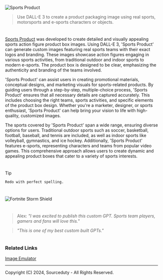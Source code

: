 ![Sports Product](https://github.com/sourceduty/Sports_Product/assets/123030236/3a200bb3-6258-4dfc-8be5-b4a389a150b9)

> Use DALL-E 3 to create a product packaging image using real sports, motorsports and e-sports characters or objects.

#

[Sports Product](https://chatgpt.com/g/g-STDqdMMgQ-sports-product) was developed to create detailed and visually appealing sports action figure product box images. Using DALL-E 3, 'Sports Product' can generate custom images featuring real sports teams with their exact logos and branding. These images showcase action figures engaging in various sports activities, from traditional outdoor and indoor sports to modern e-sports. The product box is designed to be clear, emphasizing the authenticity and branding of the teams involved.

'Sports Product' can assist users in creating promotional materials, conceptual designs, and marketing visuals for sports-related products. By guiding users through a step-by-step, multiple-choice process, 'Sports Product' ensures that all necessary details are captured accurately. This includes choosing the right teams, sports activities, and specific elements of the product box design. Whether you're a marketer, designer, or sports enthusiast, 'Sports Product' can help bring your vision to life with high-quality, customized images.

The sports covered by 'Sports Product' span a wide range, ensuring diverse options for users. Traditional outdoor sports such as soccer, basketball, football, baseball, and tennis are included, as well as indoor sports like volleyball, gymnastics, and ice hockey. Additionally, 'Sports Product' features e-sports, representing characters and teams from popular video games. This comprehensive approach allows users to create dynamic and appealing product boxes that cater to a variety of sports interests.

#

> [!TIP]
> ```
> Redo with perfect spelling.
> ```

#

![Fortnite Storm Shield](https://github.com/sourceduty/Sports_Product/assets/123030236/265285ea-d612-4c58-a30b-ee69a9aa9d80)

#

> Alex: *"I was excited to publish this custom GPT. Sports team players, gamers and fans will love this."*

> *"This is one of my best custom built GPTs."*

#
### Related Links

[Image Emulator](https://chat.openai.com/g/g-RF3VlAjnL-image-emulator)

***
Copyright (C) 2024, Sourceduty - All Rights Reserved.
